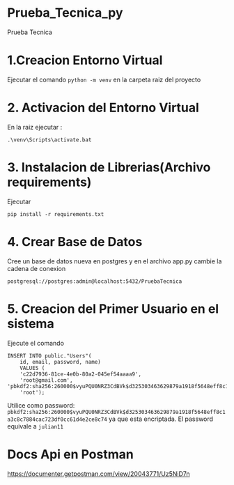 # Prueba_Tecnica_py
Prueba Tecnica

# 1.Creacion Entorno Virtual

Ejecutar el comando ```python -m venv``` en la carpeta raiz del proyecto

# 2. Activacion del Entorno Virtual

En la raiz ejecutar : 
```
.\venv\Scripts\activate.bat
```

# 3. Instalacion de Librerias(Archivo requirements)

Ejecutar
```
pip install -r requirements.txt
```

# 4. Crear Base de Datos 
Cree un base de datos nueva en postgres  y en el archivo app.py cambie la cadena de conexion 

```
postgresql://postgres:admin@localhost:5432/PruebaTecnica
```

# 5. Creacion del Primer Usuario en el sistema

Ejecute el comando 
```
INSERT INTO public."Users"(
	id, email, password, name)
	VALUES (
	'c22d7936-81ce-4e0b-80a2-045ef54aaaa9', 
	'root@gmail.com', 																		'pbkdf2:sha256:260000$vyuPQU0NRZ3CdBVk$d325303463629879a1918f5648eff8c1a3c8c7884cac723df0cc61d4e2ce8c74', 
	'root');
```
	
 Utilice como password:  
 ```pbkdf2:sha256:260000$vyuPQU0NRZ3CdBVk$d325303463629879a1918f5648eff8c1a3c8c7884cac723df0cc61d4e2ce8c74``` 
 ya que esta encriptada. El password equivale a ```julian11```
 
 
 # Docs Api en Postman
 https://documenter.getpostman.com/view/20043771/Uz5NiD7n
 
 
 

